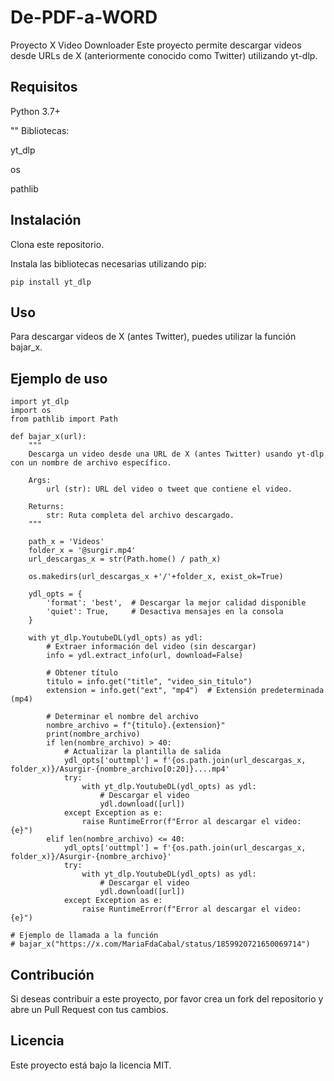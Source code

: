 # De-PDF-a-WORD
Proyecto X Video Downloader Este proyecto permite descargar videos desde URLs de X (anteriormente conocido como Twitter) utilizando yt-dlp.
## Requisitos
Python 3.7+

"" Bibliotecas:

yt_dlp

os

pathlib

## Instalación
Clona este repositorio.

Instala las bibliotecas necesarias utilizando pip:
```
pip install yt_dlp
```
## Uso
Para descargar videos de X (antes Twitter), puedes utilizar la función bajar_x.

## Ejemplo de uso
```
import yt_dlp
import os
from pathlib import Path

def bajar_x(url):
    """
    Descarga un video desde una URL de X (antes Twitter) usando yt-dlp con un nombre de archivo específico.

    Args:
        url (str): URL del video o tweet que contiene el video.

    Returns:
        str: Ruta completa del archivo descargado.
    """
    
    path_x = 'Videos'
    folder_x = '@surgir.mp4'
    url_descargas_x = str(Path.home() / path_x)
    
    os.makedirs(url_descargas_x +'/'+folder_x, exist_ok=True)
    
    ydl_opts = {
        'format': 'best',  # Descargar la mejor calidad disponible
        'quiet': True,     # Desactiva mensajes en la consola
    }

    with yt_dlp.YoutubeDL(ydl_opts) as ydl:
        # Extraer información del video (sin descargar)
        info = ydl.extract_info(url, download=False)

        # Obtener título
        titulo = info.get("title", "video_sin_titulo")
        extension = info.get("ext", "mp4")  # Extensión predeterminada (mp4)

        # Determinar el nombre del archivo
        nombre_archivo = f"{titulo}.{extension}"
        print(nombre_archivo)
        if len(nombre_archivo) > 40:
            # Actualizar la plantilla de salida
            ydl_opts['outtmpl'] = f'{os.path.join(url_descargas_x, folder_x)}/Asurgir-{nombre_archivo[0:20]}....mp4'
            try:
                with yt_dlp.YoutubeDL(ydl_opts) as ydl:
                    # Descargar el video
                    ydl.download([url])
            except Exception as e:
                raise RuntimeError(f"Error al descargar el video: {e}")
        elif len(nombre_archivo) <= 40:
            ydl_opts['outtmpl'] = f'{os.path.join(url_descargas_x, folder_x)}/Asurgir-{nombre_archivo}'
            try:
                with yt_dlp.YoutubeDL(ydl_opts) as ydl:
                    # Descargar el video
                    ydl.download([url])
            except Exception as e:
                raise RuntimeError(f"Error al descargar el video: {e}")

# Ejemplo de llamada a la función
# bajar_x("https://x.com/MariaFdaCabal/status/1859920721650069714")
```
## Contribución
Si deseas contribuir a este proyecto, por favor crea un fork del repositorio y abre un Pull Request con tus cambios.

## Licencia
Este proyecto está bajo la licencia MIT.
